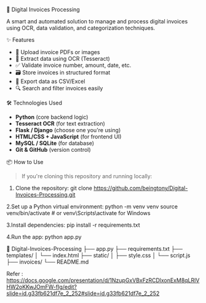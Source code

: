  💼 Digital Invoices Processing

A smart and automated solution to manage and process digital invoices using OCR, data validation, and categorization techniques.

 ✨ Features

- 📄 Upload invoice PDFs or images
- 🧠 Extract data using OCR (Tesseract)
- ✅ Validate invoice number, amount, date, etc.
- 🗃️ Store invoices in structured format
- 📂 Export data as CSV/Excel
- 🔍 Search and filter invoices easily

🛠️ Technologies Used

- **Python** (core backend logic)
- **Tesseract OCR** (for text extraction)
- **Flask / Django** (choose one you're using)
- **HTML/CSS + JavaScript** (for frontend UI)
- **MySQL / SQLite** (for database)
- **Git & GitHub** (version control)

📦 How to Use

> If you're cloning this repository and running locally:

1. Clone the repository:
   git clone https://github.com/beingtony/Digital-Invoices-Processing.git

2.Set up a Python virtual environment:
python -m venv venv
source venv/bin/activate  # or venv\Scripts\activate for Windows

3.Install dependencies:
pip install -r requirements.txt

4.Run the app:
python app.py


📂 Digital-Invoices-Processing
├── app.py
├── requirements.txt
├── templates/
│   └── index.html
├── static/
│   ├── style.css
│   └── script.js
├── invoices/
└── README.md

Refer :
https://docs.google.com/presentation/d/1NzupGxVBxFzRCDlxonExM8qLRlVHW2oKKwJOmFW-fIg/edit?slide=id.g33fb621df7e_2_252#slide=id.g33fb621df7e_2_252
